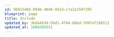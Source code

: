 ```yaml
---
id: 9691546b-094b-4848-9d14-c7a2a150f295
blueprint: page
title: Include
updated_by: 3b844549-5bd1-4794-b8bd-fd9faf196513
updated_at: 1688395551
---
```

